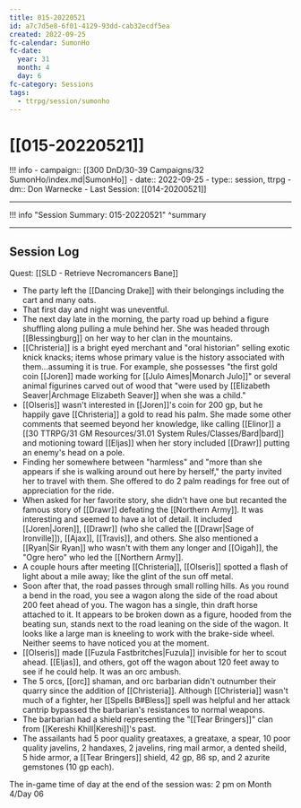 ```yaml
---
title: 015-20220521
id: a7c7d5e8-6f01-4129-93dd-cab32ecdf5ea
created: 2022-09-25
fc-calendar: SumonHo
fc-date:
  year: 31
  month: 4
  day: 6
fc-category: Sessions
tags:
  - ttrpg/session/sumonho
---
```


# [[015-20220521]]

!!! info
    - campaign:: [[300 DnD/30-39 Campaigns/32 SumonHo/index.md|SumonHo]]
    - date:: 2022-09-25
    - type:: session, ttrpg
    - dm:: Don Warnecke
    - Last Session: [[014-20200521]]


---

!!! info "Session Summary: 015-20220521"
    ^summary

---

## Session Log


Quest: [[SLD - Retrieve Necromancers Bane]]

- The party left the [[Dancing Drake]] with their belongings including the cart and many oats.
- That first day and night was uneventful.
- The next day late in the morning, the party road up behind a figure shuffling along pulling a mule behind her. She was headed through [[Blessingburg]] on her way to her clan in the mountains.
- [[Christeria]] is a bright eyed merchant and "oral historian" selling exotic knick knacks; items whose primary value is the history associated with them...assuming it is true. For example, she possesses "the first gold coin [[Joren]] made working for [[Julo Aimes|Monarch Julo]]" or several animal figurines carved out of wood that "were used by [[Elizabeth Seaver|Archmage Elizabeth Seaver]] when she was a child."
- [[Olseris]] wasn't interested in [[Joren]]'s coin for 200 gp, but he happily gave [[Christeria]] a gold to read his palm. She made some other comments that seemed beyond her knowledge, like calling [[Elinor]] a [[30 TTRPG/31 GM Resources/31.01 System Rules/Classes/Bard|bard]] and motioning toward [[Eljas]] when her story included [[Drawr]] putting an enemy's head on a pole.
- Finding her somewhere between "harmless" and "more than she appears if she is walking around out here by herself," the party invited her to travel with them. She offered to do 2 palm readings for free out of appreciation for the ride.
- When asked for her favorite story, she didn't have one but recanted the famous story of [[Drawr]] defeating the [[Northern Army]]. It was interesting and seemed to have a lot of detail. It included [[Joren|Joren]], [[Drawr]] (who she called the [[Drawr|Sage of Ironville]]), [[Ajax]], [[Travis]], and others. She also mentioned a [[Ryan|Sir Ryan]] who wasn't with them any longer and [[Oigah]], the "Ogre hero" who led the [[Northern Army]].
- A couple hours after meeting [[Christeria]], [[Olseris]] spotted a flash of light about a mile away; like the glint of the sun off metal.
- Soon after that, the road passes through small rolling hills. As you round a bend in the road, you see a wagon along the side of the road about 200 feet ahead of you. The wagon has a single, thin draft horse attached to it. It appears to be broken down as a figure, hooded from the beating sun, stands next to the road leaning on the side of the wagon. It looks like a large man is kneeling to work with the brake-side wheel. Neither seems to have noticed you at the moment.
- [[Olseris]] made [[Fuzula Fastbritches|Fuzula]] invisible for her to scout ahead. [[Eljas]], and others, got off the wagon about 120 feet away to see if he could help. It was an orc ambush.  
- The 5 orcs, [[orc]] shaman, and orc barbarian didn't outnumber their quarry since the addition of [[Christeria]]. Although [[Christeria]] wasn't much of a fighter, her [[Spells B#Bless]] spell was helpful and her attack cantrip bypassed the barbarian's resistances to normal weapons.
- The barbarian had a shield representing the "[[Tear Bringers]]" clan from [[Kereshi Khill|Kereshi]]'s past.
- The assailants had 5 poor quality greataxes, a greataxe, a spear, 10 poor quality javelins, 2 handaxes, 2 javelins, ring mail armor, a dented sheild, 5 hide armor, a [[Tear Bringers]] shield, 42 gp, 86 sp, and 2 azurite gemstones (10 gp each).

  

The in-game time of day at the end of the session was: 2 pm on Month 4/Day 06
